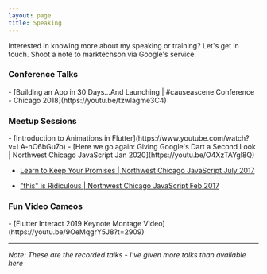 ```yaml
---
layout: page
title: Speaking
---
```


<p class="message">
Interested in knowing more about my speaking or training? Let's get in touch. Shoot a note to marktechson via Google's service.
</p>

<h3>Conference Talks</h3> 
-  [Building an App in 30 Days...And Launching &#124; #causeascene Conference - Chicago 2018](https://youtu.be/tzwlagme3C4)

<h3>Meetup Sessions</h3>
- [Introduction to Animations in Flutter](https://www.youtube.com/watch?v=LA-nO6bGu7o)
- [Here we go again: Giving Google's Dart a Second Look &#124; Northwest Chicago JavaScript Jan 2020](https://youtu.be/O4XzTAYgl8Q)

- [Learn to Keep Your Promises &#124; Northwest Chicago JavaScript July 2017](https://youtu.be/QeRwh0wP96Q)

- ["this" is Ridiculous &#124; Northwest Chicago JavaScript Feb 2017](https://youtu.be/i-UPbo1NVgQ)

<h3>Fun Video Cameos</h3>
- [Flutter Interact 2019 Keynote Montage Video](https://youtu.be/9OeMqgrY5J8?t=2909) 

_________________
<p class="message">
    <i>Note: These are the recorded talks - I've given more talks than available here</i>
</p>